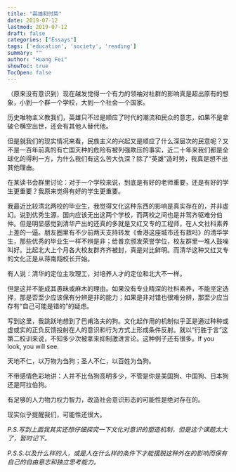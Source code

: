 ```yaml
---
title: "英雄和时势"
date: 2019-07-12
lastmod: 2019-07-12
draft: false
categories: ["Essays"]
tags: ['education', 'society', 'reading']
summary: ""
author: "Huang Fei"
showToc: true
TocOpen: false
---
```


（原来没有意识到）现在越发觉得一个有力的领袖对社群的影响真是超出原有的想象，小到一个群一个学校，大到一个社会一个国家。

历史唯物主义教我们，英雄只不过是顺应了时代的潮流和民众的意志，如果不是拿破仑横空出世，还会有其他人替代他。

但是就我们的现实情况来看，民族主义的兴起又是顺应了什么深层次的民意呢？又不是一百年前真的有亡国灭种的危险有被列强欺压的事实，近二十年来我们都是全球化的得利一方，为什么我们有这么苦大仇深？除了“英雄”造时势，我真是想不出其他理由。

在某读书会群里讨论：对于一个学校来说，到底是有好的老师重要，还是有好的学生更重要？我原来觉得有好的学生更重要。

我最近比较清北两校的毕业生，我觉得文化这种东西的影响是真实存在的，并非虚幻。说到优秀生源，国内应该无出这两个学校，而两校之间也是并驾齐驱难分伯仲。但是明显感觉到清华产出的还真的多就是又红又专的工程师，在人文社科素养上差的一逼。朋友圈里有不少前两天支持转发《香港这座城市还有救吗》的清华学生，那些优秀的毕业生一样不辨是非；给普京颁发荣誉学位，校友群里一堆人鼓噪叫好。比起北大上个月各大校友群齐齐被封，真是对比鲜明。而清华这种又红又专的文化正是从蒋南翔校长开始。

有人说：清华的定位主攻理工，对培养人才的定位和北大不一样。

但是这并不能成其愚昧或麻木的理由。如果没有专业精深的社科素养，不能坚定选择，那是否至少应该保有分辨是非的能力；如果是非对错也很难分辨，那至少应当存有“自己可能是错的”的疑虑。

写到这里，我跳跃地想到了巴甫洛夫的狗。文化起作用的机制似乎正是通过种种或虚或实的正负反馈投射在人的意识和行为方式上形成条件反射。就以“行胜于言”这第二校训来说，不知多少次被拿来抑制激进言论。这种例子还有很多。If you look, you will see.

天地不仁，以万物为刍狗；圣人不仁，以百姓为刍狗。

不带感情色彩地讲：人并不比刍狗高明多少，不管是你是美国狗、中国狗、日本狗还是阿拉伯狗。

有足够的人力物力权力智力，改造社会意识形态的可能性是绝对存在的。

现实似乎提醒我们，可能性还很大。

*P.S.写到上面我其实还想仔细探究一下文化对意识的塑造机制，但是这个课题太大了，暂时记下。*

*P.S.S.以及什么样的人，或是人在什么样的条件下才能摆脱这种外在的影响而保有自己的自由意志和独立思考能力。*